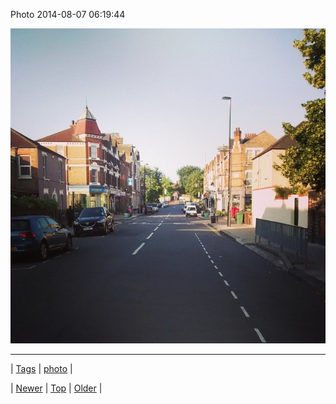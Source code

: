<!--
title: Photo 2014-08-07 06
date: 2020-06-28T15:27:00.366Z
tags: photo
-->


Photo 2014-08-07 06:19:44

![](94044576474-0.jpg)

<!--BOTTOM-POST-NAVIGATION-->
---

| [Tags](tags.md) | [photo](tag-photo.md) |

| [Newer](93991288439.md) | [Top](index.md) | [Older](94045181622.md) |